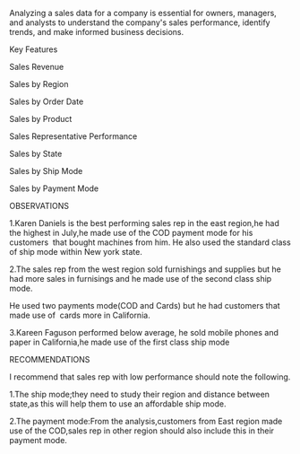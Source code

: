 Analyzing a sales data for a company is essential for owners, managers, and analysts to understand the company's sales performance, identify trends, and make informed business decisions.

Key Features

Sales Revenue

Sales by Region

Sales by Order Date

Sales by Product

Sales Representative Performance

Sales by State

Sales by Ship Mode

Sales by Payment Mode 




OBSERVATIONS

1.Karen Daniels is the best performing sales rep in the east region,he had the highest in July,he made use of the COD payment mode for his customers  that bought machines from him. He also used the standard class of ship mode within New york state.




2.The sales rep from the west region sold furnishings and supplies but he had more sales in furnisings and he made use of the second class ship mode.

He used two payments mode(COD and Cards) but he had customers that made use of  cards more in California.




3.Kareen Faguson performed below average, he sold mobile phones and paper in California,he made use of the first class ship mode







RECOMMENDATIONS

I recommend that sales rep with low performance should note the following.

1.The ship mode;they need to study their region and distance between state,as this will help them to use an affordable ship mode.

2.The payment mode:From the analysis,customers from East region made use of the COD,sales rep in other region should also include this in their payment mode.
